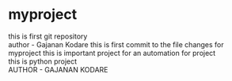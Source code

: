 # myproject
this is first git repository
<br>
author - Gajanan Kodare
this is first commit to the file changes for myproject
this is important project for an automation for project 
<br>
this is python project 
<br>
AUTHOR - GAJANAN KODARE

